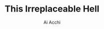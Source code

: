 --- 
slug: "this-irreplaceable-hell"
title: "This Irreplaceable Hell"
publishdate: "2018-12-27"
src: "https://365manga.net/manga/this-irreplaceable-hell"
author: "Ai Acchi"
image: "https://data.365manga.net/images/thumbnails/32649-this-irreplaceable-hell.jpg"
tags: ["Comedy","Ecchi","School life","Yuri"]
chapters: ["Chapter 1: The Fourth Heroine ","Oneshot"]
chapterlinks: ["https://365manga.net/this-irreplaceable-hell/chapter-1.html","https://365manga.net/this-irreplaceable-hell/chapter-0.html"]
description: "An anthology with five one shots."
---